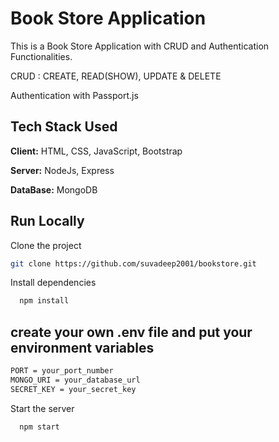 #  Book Store Application

This is a Book Store Application with CRUD and Authentication Functionalities.

CRUD : CREATE, READ(SHOW), UPDATE & DELETE

Authentication with Passport.js

## Tech Stack Used

**Client:** HTML, CSS, JavaScript, Bootstrap

**Server:** NodeJs, Express

**DataBase:** MongoDB


  
## Run Locally

Clone the project

```bash
git clone https://github.com/suvadeep2001/bookstore.git
```

Install dependencies

```bash
  npm install
```

## create your own .env file and put your environment variables

```bash
PORT = your_port_number
MONGO_URI = your_database_url
SECRET_KEY = your_secret_key
```

Start the server

```bash
  npm start
```
  

